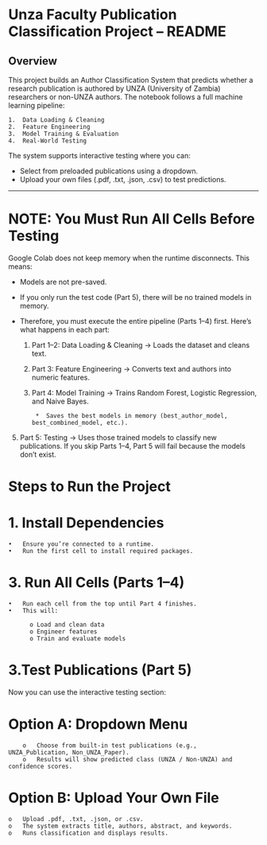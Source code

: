  # Unza Faculty Publication Classification Project – README
 ## Overview
 
This project builds an Author Classification System that predicts whether a research publication is authored by UNZA (University of Zambia) researchers or non-UNZA authors.
The notebook follows a full machine learning pipeline:

    1.	Data Loading & Cleaning
    2.	Feature Engineering
    3.	Model Training & Evaluation
    4.	Real-World Testing
    
 The system supports interactive testing where you can:
* Select from preloaded publications using a dropdown.
* Upload your own files (.pdf, .txt, .json, .csv) to test predictions.
________________________________________

 # NOTE: You Must Run All Cells Before Testing
 
Google Colab does not keep memory when the runtime disconnects. This means:
*	Models are not pre-saved.
*	If you only run the test code (Part 5), there will be no trained models in memory.
*	Therefore, you must execute the entire pipeline (Parts 1–4) first.
Here’s what happens in each part:

    1.	Part 1–2: Data Loading & Cleaning → Loads the dataset and cleans text.
    2.	Part 3: Feature Engineering → Converts text and authors into numeric features.
    3.	Part 4: Model Training → Trains Random Forest, Logistic Regression, and Naive Bayes.
     
             *	Saves the best models in memory (best_author_model, best_combined_model, etc.).
      
  5.	Part 5: Testing → Uses those trained models to classify new publications.
 If you skip Parts 1–4, Part 5 will fail because the models don’t exist.

# Steps to Run the Project

 # 1. Install Dependencies
    
    •	Ensure you’re connected to a runtime.
    •	Run the first cell to install required packages.
    
 # 3. Run All Cells (Parts 1–4)
    •	Run each cell from the top until Part 4 finishes.
    •	This will:
    
          o	Load and clean data
          o	Engineer features
          o	Train and evaluate models
          
 # 3.Test Publications (Part 5)
Now you can use the interactive testing section:

  # Option A: Dropdown Menu
  
        o	Choose from built-in test publications (e.g., UNZA_Publication, Non_UNZA_Paper).
        o	Results will show predicted class (UNZA / Non-UNZA) and confidence scores.
    
  # Option B: Upload Your Own File
    
    o	Upload .pdf, .txt, .json, or .csv.
    o	The system extracts title, authors, abstract, and keywords.
    o	Runs classification and displays results.

